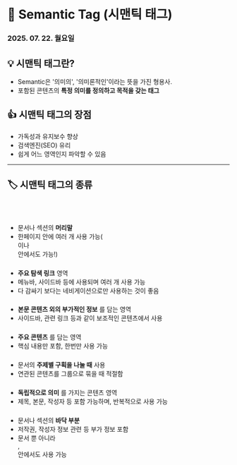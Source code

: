 # 📌 Semantic Tag (시맨틱 태그)
### 2025. 07. 22. 월요일

## 💡 시맨틱 태그란?
- Semantic은 '의미의', '의미론적인'이라는 뜻을 가진 형용사.
- 포함된 콘텐츠의 __특정 의미를 정의하고 목적을 갖는 태그__

## 👍 시맨틱 태그의 장점
- 가독성과 유지보수 향상
- 검색엔진(SEO) 유리
- 쉽게 어느 영역인지 파악할 수 있음

*** 

## 🏷️ 시맨틱 태그의 종류
### <header>
- 문서나 섹션의 __머리말__
- 한페이지 안에 여러 개 사용 가능(<section>이나 <article> 안에서도 가능!)

### <nav>
- __주요 탐색 링크__ 영역
- 메뉴바, 사이드바 등에 사용되며 여러 개 사용 가능
- 다 감싸기 보다는 네비게이션으로만 사용하는 것이 좋음

### <aside>
- __본문 콘텐츠 외의 부가적인 정보__ 를 담는 영역
- 사이드바, 관련 링크 등과 같이 보조적인 콘텐츠에서 사용

### <main>
- __주요 콘텐츠__ 를 담는 영역
- 핵심 내용만 포함, 한번만 사용 가능

### <section>
- 문서의 __주제별 구획을 나눌 때__ 사용
- 연관된 콘텐츠를 그룹으로 묶을 때 적절함

### <article>
- __독립적으로 의미__ 를 가지는 콘텐츠 영역
- 제목, 본문, 작성자 등 포함 가능하며, 반복적으로 사용 가능

### <footer> 
- 문서나 섹션의 __바닥 부분__
- 저작권, 작성자 정보 관련 등 부가 정보 포함
- 문서 뿐 아니라 <section>, <article> 안에서도 사용 가능
